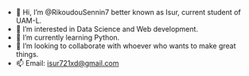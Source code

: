 - 👋 Hi, I’m @RikoudouSennin7 better known as Isur, current student of UAM-L.
- 👀 I’m interested in Data Science and Web development.
- 🌱 I’m currently learning Python.
- 💞️ I’m looking to collaborate with whoever who wants to make great things.
- 📫 Email: isur721xd@gmail.com
<!---
RikoudouSennin7/RikoudouSennin7 is a ✨ special ✨ repository because its `README.md` (this file) appears on your GitHub profile.
You can click the Preview link to take a look at your changes.
--->
